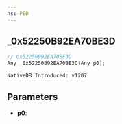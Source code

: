 ```yaml
---
ns: PED
---
```

## _0x52250B92EA70BE3D

```c
// 0x52250B92EA70BE3D
Any _0x52250B92EA70BE3D(Any p0);
```

```
NativeDB Introduced: v1207
```

## Parameters
* **p0**:
